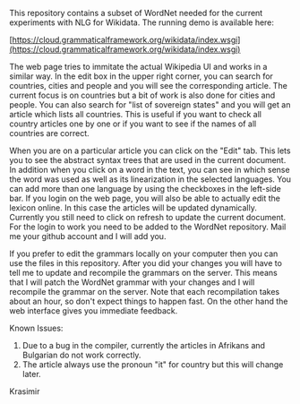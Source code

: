 This repository contains a subset of WordNet needed for the current experiments with NLG for Wikidata. The running demo is available here:

[https://cloud.grammaticalframework.org/wikidata/index.wsgi](https://cloud.grammaticalframework.org/wikidata/index.wsgi)

The web page tries to immitate the actual Wikipedia UI and works in a similar way. In the edit box in the upper right corner, you can search for countries, cities and people and you will see the corresponding article. The current focus is on countries but a bit of work is also done for cities and people. You can also search for "list of sovereign states" and you will get an article which lists all countries. This is useful if you want to check all country articles one by one or if you want to see if the names of all countries are correct.

When you are on a particular article you can click on the "Edit" tab. This lets you to see the abstract syntax trees that are used in the current document. In addition when you click on a word in the text, you can see in which sense the word was used as well as its linearization in the selected languages. You can add more than one language by using the checkboxes in the left-side bar. If you login on the web page, you will also be able to actually edit the lexicon online. In this case the articles will be updated dynamically. Currently you still need to click on refresh to update the current document. For the login to work you need to be added to the WordNet repository. Mail me your github account and I will add you.

If you prefer to edit the grammars locally on your computer then you can use the files in this repository. After you did your changes you will have to tell me to update and recompile the grammars on the server. This means that I will patch the WordNet grammar with your changes and I will recompile the grammar on the server. Note that each recompilation takes about an hour, so don't expect things to happen fast. On the other hand the web interface gives you immediate feedback.

Known Issues:

1. Due to a bug in the compiler, currently the articles in Afrikans and Bulgarian do not work correctly.
2. The article always use the pronoun "it" for country but this will change later.


Krasimir
